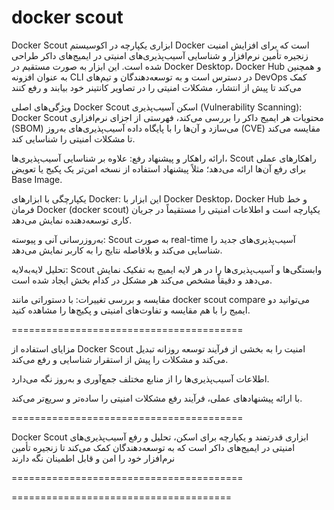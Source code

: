 # docker scout

Docker Scout ابزاری یکپارچه در اکوسیستم Docker است که برای افزایش امنیت زنجیره تأمین نرم‌افزار و شناسایی آسیب‌پذیری‌های امنیتی در ایمیج‌های داکر طراحی شده است. این ابزار به صورت مستقیم در Docker Desktop، Docker Hub و همچنین به عنوان افزونه CLI در دسترس است و به توسعه‌دهندگان و تیم‌های DevOps کمک می‌کند تا پیش از انتشار، مشکلات امنیتی را در تصاویر کانتینر خود بیابند و رفع کنند


ویژگی‌های اصلی Docker Scout
اسکن آسیب‌پذیری (Vulnerability Scanning):
Docker Scout محتویات هر ایمیج داکر را بررسی می‌کند، فهرستی از اجزای نرم‌افزاری (SBOM) می‌سازد و آن‌ها را با پایگاه داده آسیب‌پذیری‌های به‌روز (CVE) مقایسه می‌کند تا مشکلات امنیتی را شناسایی کند.

ارائه راهکار و پیشنهاد رفع:
علاوه بر شناسایی آسیب‌پذیری‌ها، Scout راهکارهای عملی برای رفع آن‌ها ارائه می‌دهد؛ مثلاً پیشنهاد استفاده از نسخه امن‌تر یک پکیج یا تعویض Base Image.

یکپارچگی با ابزارهای Docker:
این ابزار با Docker Desktop، Docker Hub و خط فرمان Docker (docker scout) یکپارچه است و اطلاعات امنیتی را مستقیماً در جریان کاری توسعه‌دهنده نمایش می‌دهد.

به‌روزرسانی آنی و پیوسته:
Scout به صورت real-time آسیب‌پذیری‌های جدید را شناسایی می‌کند و بلافاصله نتایج را به کاربر نمایش می‌دهد.

تحلیل لایه‌به‌لایه:
Scout وابستگی‌ها و آسیب‌پذیری‌ها را در هر لایه ایمیج به تفکیک نمایش می‌دهد و دقیقاً مشخص می‌کند هر مشکل در کدام بخش ایجاد شده است.

مقایسه و بررسی تغییرات:
با دستوراتی مانند docker scout compare می‌توانید دو ایمیج را با هم مقایسه و تفاوت‌های امنیتی و پکیج‌ها را مشاهده کنید.

========================================


مزایای استفاده از Docker Scout
امنیت را به بخشی از فرآیند توسعه روزانه تبدیل می‌کند و مشکلات را پیش از استقرار شناسایی و رفع می‌کند.

اطلاعات آسیب‌پذیری‌ها را از منابع مختلف جمع‌آوری و به‌روز نگه می‌دارد.

با ارائه پیشنهادهای عملی، فرآیند رفع مشکلات امنیتی را ساده‌تر و سریع‌تر می‌کند.


========================================

Docker Scout
ابزاری قدرتمند و یکپارچه برای اسکن، تحلیل و رفع آسیب‌پذیری‌های امنیتی در ایمیج‌های داکر است که به توسعه‌دهندگان کمک می‌کند تا زنجیره تأمین نرم‌افزار خود را امن و قابل اطمینان نگه دارند

========================================




======================================

